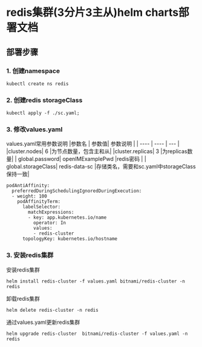 # redis集群(3分片3主从)helm charts部署文档
## 部署步骤
### 1. 创建namespace
```
kubectl create ns redis
```
### 2. 创建redis storageClass
```
kubectl apply -f ./sc.yaml;
```

### 3. 修改values.yaml
values.yaml常用参数说明
|参数名   | 参数值|  参数说明    |
|  ----  | ----  | --- |
|cluster.nodes| 6 |为节点数量，包含主和从|
|cluster.replicas| 3 |为replicas数量|
| global.password| openIMExamplePwd |redis密码 |
| global.storageClass| redis-data-sc |存储类名，需要和sc.yaml中storageClass保持一致|

```
podAntiAffinity:
  preferredDuringSchedulingIgnoredDuringExecution:
  - weight: 100
    podAffinityTerm:
      labelSelector:
        matchExpressions:
        - key: app.kubernetes.io/name
          operator: In
          values:
          - redis-cluster
      topologyKey: kubernetes.io/hostname

```

### 3. 安装redis集群
安装redis集群
```
helm install redis-cluster -f values.yaml bitnami/redis-cluster -n redis
```
卸载redis集群
```
helm delete redis-cluster -n redis
```
通过values.yaml更新redis集群
```
helm upgrade redis-cluster  bitnami/redis-cluster -f values.yaml -n redis
```
